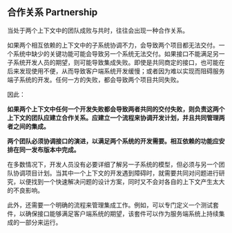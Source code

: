 ## 合作关系 Partnership 

当处于两个上下文中的团队成败与共时，往往会出现一种合作关系。

如果两个相互依赖的上下文中的子系统协调不力，会导致两个项目都无法交付。一个系统中缺少的关键功能可能会导致另一个系统无法交付。如果接口不能满足另一子系统开发人员的期望，则可能导致集成失败。即使是共同商定的接口，也可能在后来发现使用不便，从而导致客户端系统开发缓慢；或者因为难以实现而阻碍服务端子系统的开发。任何一方的失败，都会导致两个项目共同失败。

因此：

**如果两个上下文中任何一个开发失败都会导致两者共同的交付失败，则负责这两个上下文的团队应建立合作关系。应建立一个流程来协调开发计划，并且共同管理两者之间的集成。**

**两个团队必须协调接口的演进，以满足两个系统的开发需要。相互依赖的功能应安排在同一发布版本中完成。**

在多数情况下，开发人员没有必要详细了解另一子系统的模型，但必须与另一个团队协调项目计划。当其中一个上下文的开发遇到障碍时，就需要共同对问题进行研究，以便找到一个快速解决问题的设计方案，同时又不会对各自的上下文产生太大的不良影响。

此外，还需要一个明确的流程来管理集成工作。例如，可以专门定义一个测试套件，以确保接口能够满足客户端系统的期望，该套件可以作为服务端系统上持续集成的一部分来运行。